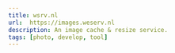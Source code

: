```yaml
---
title: wsrv.nl
url:  https://images.weserv.nl
description: An image cache & resize service.
tags: [photo, develop, tool]
---
```


